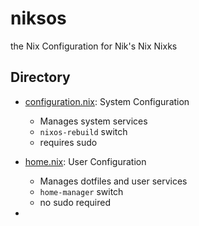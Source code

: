 # niksos
the Nix Configuration for Nik's Nix Nixks

## Directory

- [configuration.nix](configuration.nix): System Configuration
    - Manages system services
    - `nixos-rebuild` switch
    - requires sudo

- [home.nix](home.nix): User Configuration
    - Manages dotfiles and user services
    - `home-manager` switch
    - no sudo required

- 
